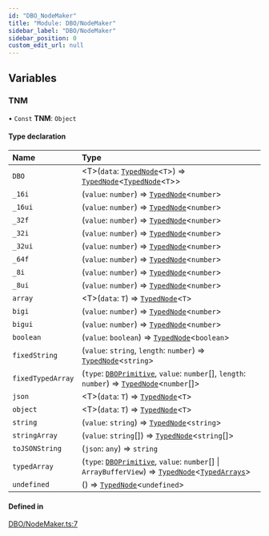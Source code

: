 ```yaml
---
id: "DBO_NodeMaker"
title: "Module: DBO/NodeMaker"
sidebar_label: "DBO/NodeMaker"
sidebar_position: 0
custom_edit_url: null
---
```


## Variables

### TNM

• `Const` **TNM**: `Object`

#### Type declaration

| Name | Type |
| :------ | :------ |
| `DBO` | \<T\>(`data`: [`TypedNode`](../classes/DBO_Classes_TypedNode.TypedNode.md)\<`T`\>) => [`TypedNode`](../classes/DBO_Classes_TypedNode.TypedNode.md)\<[`TypedNode`](../classes/DBO_Classes_TypedNode.TypedNode.md)\<`T`\>\> |
| `_16i` | (`value`: `number`) => [`TypedNode`](../classes/DBO_Classes_TypedNode.TypedNode.md)\<`number`\> |
| `_16ui` | (`value`: `number`) => [`TypedNode`](../classes/DBO_Classes_TypedNode.TypedNode.md)\<`number`\> |
| `_32f` | (`value`: `number`) => [`TypedNode`](../classes/DBO_Classes_TypedNode.TypedNode.md)\<`number`\> |
| `_32i` | (`value`: `number`) => [`TypedNode`](../classes/DBO_Classes_TypedNode.TypedNode.md)\<`number`\> |
| `_32ui` | (`value`: `number`) => [`TypedNode`](../classes/DBO_Classes_TypedNode.TypedNode.md)\<`number`\> |
| `_64f` | (`value`: `number`) => [`TypedNode`](../classes/DBO_Classes_TypedNode.TypedNode.md)\<`number`\> |
| `_8i` | (`value`: `number`) => [`TypedNode`](../classes/DBO_Classes_TypedNode.TypedNode.md)\<`number`\> |
| `_8ui` | (`value`: `number`) => [`TypedNode`](../classes/DBO_Classes_TypedNode.TypedNode.md)\<`number`\> |
| `array` | \<T\>(`data`: `T`) => [`TypedNode`](../classes/DBO_Classes_TypedNode.TypedNode.md)\<`T`\> |
| `bigi` | (`value`: `number`) => [`TypedNode`](../classes/DBO_Classes_TypedNode.TypedNode.md)\<`number`\> |
| `bigui` | (`value`: `number`) => [`TypedNode`](../classes/DBO_Classes_TypedNode.TypedNode.md)\<`number`\> |
| `boolean` | (`value`: `boolean`) => [`TypedNode`](../classes/DBO_Classes_TypedNode.TypedNode.md)\<`boolean`\> |
| `fixedString` | (`value`: `string`, `length`: `number`) => [`TypedNode`](../classes/DBO_Classes_TypedNode.TypedNode.md)\<`string`\> |
| `fixedTypedArray` | (`type`: [`DBOPrimitive`](DBO_Types_DBO_types.md#dboprimitive), `value`: `number`[], `length`: `number`) => [`TypedNode`](../classes/DBO_Classes_TypedNode.TypedNode.md)\<`number`[]\> |
| `json` | \<T\>(`data`: `T`) => [`TypedNode`](../classes/DBO_Classes_TypedNode.TypedNode.md)\<`T`\> |
| `object` | \<T\>(`data`: `T`) => [`TypedNode`](../classes/DBO_Classes_TypedNode.TypedNode.md)\<`T`\> |
| `string` | (`value`: `string`) => [`TypedNode`](../classes/DBO_Classes_TypedNode.TypedNode.md)\<`string`\> |
| `stringArray` | (`value`: `string`[]) => [`TypedNode`](../classes/DBO_Classes_TypedNode.TypedNode.md)\<`string`[]\> |
| `toJSONString` | (`json`: `any`) => `string` |
| `typedArray` | (`type`: [`DBOPrimitive`](DBO_Types_DBO_types.md#dboprimitive), `value`: `number`[] \| `ArrayBufferView`) => [`TypedNode`](../classes/DBO_Classes_TypedNode.TypedNode.md)\<[`TypedArrays`](DBO_Types_DBO_types.md#typedarrays)\> |
| `undefined` | () => [`TypedNode`](../classes/DBO_Classes_TypedNode.TypedNode.md)\<`undefined`\> |

#### Defined in

[DBO/NodeMaker.ts:7](https://github.com/lucasdamianjohnson/DivineVoxelEngine/blob/596fa7391478620ed460dfb4856ff0a763b91c49/divinestar/binary/src/DBO/NodeMaker.ts#L7)
